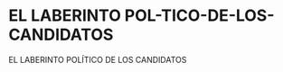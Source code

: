 EL LABERINTO POL-TICO-DE-LOS-CANDIDATOS
=======================================

EL LABERINTO POLÍTICO DE LOS CANDIDATOS
